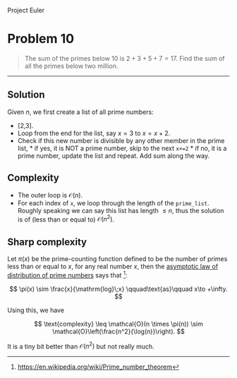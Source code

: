Project Euler 

# Problem 10
> The sum of the primes below $10$ is $2 + 3 + 5 + 7 = 17$. Find the sum of all the primes below two million.

---

## Solution

Given $n$, we first create a list of all prime numbers:
- [2,3].
- Loop from the end for the list, say $x=3$ to $x=x+2$.
- Check if this new number is divisible by any other member in the prime list, 
        * if yes, it is NOT a prime number, skip to the next `x+=2`
        * if no, it is a prime number, update the list and repeat. Add sum along the way.
  
## Complexity

- The outer loop is $\mathcal{O}(n)$.
- For each index of `x`, we loop through the length of the `prime_list`. Roughly speaking 
    we can say this list has length $\leq n$, thus the solution is of (less than or
    equal to) $\mathcal{O}(n^2)$. 

## Sharp complexity
Let $\pi(x)$ be the prime-counting function defined to be the number of primes less than or equal to $x$, for any real number $x$, then the [asymptotic law of distribution of prime numbers](https://en.wikipedia.org/wiki/Prime_number_theorem) says that [^1]:

$$
    \pi(x) \sim \frac{x}{\mathrm{log}\;x} \qquad\text{as}\qquad x\to +\infty.
$$

Using this, we have 

$$
    \text{complexity} \leq \mathcal{O}(n \times \pi(n)) \sim \mathcal{O}\left(\frac{n^2}{\log(n)}\right).
$$

It is a tiny bit better than $\mathcal{O}(n^2)$ but not really much.


[^1]: https://en.wikipedia.org/wiki/Prime_number_theorem